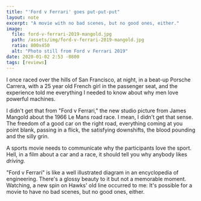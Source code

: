 ```yaml
---
title: "'Ford v Ferrari' goes put-put-put"
layout: note
excerpt: "A movie with no bad scenes, but no good ones, either."
image:
  file: ford-v-ferrari-2019-mangold.jpg
  path: /assets/img/ford-v-ferrari-2019-mangold.jpg
  ratio: 800x450
  alt: "Photo still from Ford v Ferrari 2019"
date: 2020-01-02 2:53 -0800
tags: [reviews]
---
```


I once raced over the hills of San Francisco, at night, in a beat-up Porsche Carrera, with a 25 year old French girl in the passenger seat, and the experience told me everything I needed to know about why men love powerful machines.

I didn't get that from "Ford v Ferrari," the new studio picture from James Mangold about the 1966 Le Mans road race. I mean, I didn't get that sense. The freedom of a good car on the right road, everything coming at you point blank, passing in a flick, the satisfying downshifts, the blood pounding and the silly grin.

A sports movie needs to communicate why the participants love the sport. Hell, in a film about a car and a race, it should tell you why anybody likes _driving._ 

"Ford v Ferrari" is like a well illustrated diagram in an encyclopedia of engineering. There's a glossy beauty to it but not a memorable moment. Watching, a new spin on Hawks' old line occurred to me: It's possible for a movie to have no bad scenes, but no good ones, either.
